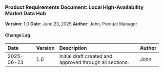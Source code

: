 ### **Product Requirements Document: Local High-Availability Market Data Hub**

**Version**: 1.0
**Date**: June 23, 2025
**Author**: John, Product Manager

#### **Change Log**

| Date       | Version | Description                                              | Author |
| :--------- | :------ | :------------------------------------------------------- | :----- |
| 2025-06-23 | 1.0     | Initial draft created and approved through all sections. | John   |

